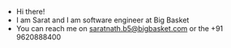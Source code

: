 - Hi there!
- I am Sarat and I am software engineer at Big Basket 
- You can reach me on saratnath.b5@bigbasket.com or the +91 9620888400

<!---
sarat-bb/sarat-bb is a ✨ special ✨ repository because its `README.md` (this file) appears on your GitHub profile.
You can click the Preview link to take a look at your changes.
--->
